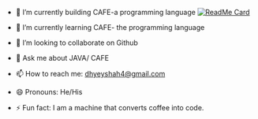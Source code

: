 

<!--
**dhyey-shah/dhyey-shah** is a ✨ _special_ ✨ repository because its `README.md` (this file) appears on your GitHub profile.

Here are some ideas to get you started:

- 🔭 I’m currently working on ...
- 🌱 I’m currently learning ...
- 👯 I’m looking to collaborate on ...
- 🤔 I’m looking for help with ...
- 💬 Ask me about ...
- 📫 How to reach me: ...
- 😄 Pronouns: ...
- ⚡ Fun fact: ...
-->

- 🔭 I’m currently building CAFE-a programming language
[![ReadMe Card](https://github-readme-stats.vercel.app/api/pin/?username=cafe-jvm-lang&repo=cafe)](https://github.com/cafe-jvm-lang/cafe)

- 🌱 I’m currently learning CAFE- the programming language
- 👯 I’m looking to collaborate on Github
- 💬 Ask me about JAVA/ CAFE
- 📫 How to reach me: dhyeyshah4@gmail.com
- 😄 Pronouns: He/His
- ⚡ Fun fact: I am a machine that converts coffee into code.
